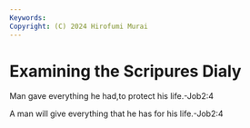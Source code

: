 ```yaml
---
Keywords:
Copyright: (C) 2024 Hirofumi Murai
---
```


# Examining the Scripures Dialy


Man gave everything he had,to protect his life.-Job2:4

A man will give everything that he has for his life.-Job2:4
